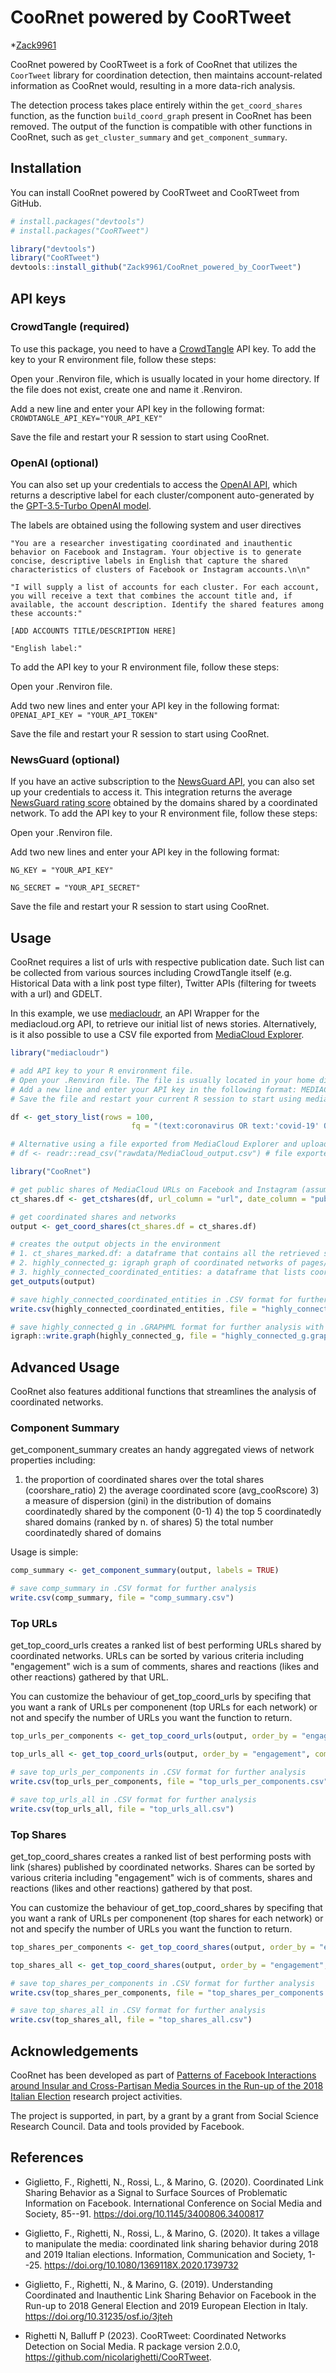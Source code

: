 # CooRnet powered by CooRTweet
*[Zack9961](https://github.com/Zack9961)

CooRnet powered by CooRTweet is a fork of CooRnet that utilizes the `CoorTweet` library for coordination detection, then maintains account-related information as CooRnet would, resulting in a more data-rich analysis.

The detection process takes place entirely within the `get_coord_shares` function, as the function `build_coord_graph` present in CooRnet has been removed. The output of the function is compatible with other functions in CooRnet, such as `get_cluster_summary` and `get_component_summary`.

## Installation

You can install CooRnet powered by CooRTweet and CooRTweet from GitHub.

``` r
# install.packages("devtools")
# install.packages("CooRTweet")

library("devtools")
library("CooRTweet")
devtools::install_github("Zack9961/CooRnet_powered_by_CoorTweet")

```

## API keys

### **CrowdTangle (required)**

To use this package, you need to have a [CrowdTangle](https://www.crowdtangle.com/) API key. To add the key to your R environment file, follow these steps:

Open your .Renviron file, which is usually located in your home directory. If the file does not exist, create one and name it .Renviron.

Add a new line and enter your API key in the following format: `CROWDTANGLE_API_KEY="YOUR_API_KEY"`

Save the file and restart your R session to start using CooRnet.

### **OpenAI (optional)**

You can also set up your credentials to access the [OpenAI API](https://openai.com/blog/openai-api), which returns a descriptive label for each cluster/component auto-generated by the [GPT-3.5-Turbo OpenAI model](https://platform.openai.com/docs/models/gpt-3-5).

The labels are obtained using the following system and user directives

`"You are a researcher investigating coordinated and inauthentic behavior on Facebook and Instagram. Your objective is to generate concise, descriptive labels in English that capture the shared characteristics of clusters of Facebook or Instagram accounts.\n\n"`

`"I will supply a list of accounts for each cluster. For each account, you will receive a text that combines the account title and, if available, the account description. Identify the shared features among these accounts:"`

`[ADD ACCOUNTS TITLE/DESCRIPTION HERE]`

`"English label:"`

To add the API key to your R environment file, follow these steps:

Open your .Renviron file.

Add two new lines and enter your API key in the following format: `OPENAI_API_KEY = "YOUR_API_TOKEN"`

Save the file and restart your R session to start using CooRnet.

### **NewsGuard (optional)**

If you have an active subscription to the [NewsGuard API](https://www.newsguardtech.com/it/), you can also set up your credentials to access it. This integration returns the average [NewsGuard rating score](https://www.newsguardtech.com/ratings/rating-process-criteria/) obtained by the domains shared by a coordinated network. To add the API key to your R environment file, follow these steps:

Open your .Renviron file.

Add two new lines and enter your API key in the following format:

`NG_KEY = "YOUR_API_KEY"`

`NG_SECRET = "YOUR_API_SECRET"`

Save the file and restart your R session to start using CooRnet.

## Usage

CooRnet requires a list of urls with respective publication date. Such list can be collected from various sources including CrowdTangle itself (e.g. Historical Data with a link post type filter), Twitter APIs (filtering for tweets with a url) and GDELT.

In this example, we use <A HREF="https://github.com/jandix/mediacloudr">mediacloudr</A>, an API Wrapper for the mediacloud.org API, to retrieve our initial list of news stories. Alternatively, is it also possible to use a CSV file exported from <A HREF="https://explorer.mediacloud.org/#/home">MediaCloud Explorer</A>.

``` r
library("mediacloudr")

# add API key to your R environment file.
# Open your .Renviron file. The file is usually located in your home directory. If the file does not exist, just create one and name it .Renviron.
# Add a new line and enter your API key in the following format: MEDIACLOUD_API_KEY=<YOUR_API_KEY>.
# Save the file and restart your current R session to start using mediacloudr.

df <- get_story_list(rows = 100,
                           fq = "(text:coronavirus OR text:'covid-19' OR text:'SARS-CoV-2') AND (tags_id_media:186572515 OR tags_id_media:186572435 OR tags_id_media:186572516 OR tags_id_media:162546808 OR tags_id_media:162546809) AND publish_date:[2020-03-02T00:00:00.000Z TO 2020-04-03T00:00:00.000Z]")

# Alternative using a file exported from MediaCloud Explorer and uploaded into r
# df <- readr::read_csv("rawdata/MediaCloud_output.csv") # file exported from MediaCloud

library("CooRnet")

# get public shares of MediaCloud URLs on Facebook and Instagram (assumes a valid CROWDTANGLE_API_KEY in Env).
ct_shares.df <- get_ctshares(df, url_column = "url", date_column = "publish_date", platforms = "facebook,instagram", sleep_time = 1, nmax = 100, clean_urls = TRUE)

# get coordinated shares and networks
output <- get_coord_shares(ct_shares.df = ct_shares.df)

# creates the output objects in the environment
# 1. ct_shares_marked.df: a dataframe that contains all the retrieved social media shares plus an extra boolean variable (is_coordinated) that identify if the shares was coordinated.
# 2. highly_connected_g: igraph graph of coordinated networks of pages/groups/accounts
# 3. highly_connected_coordinated_entities: a dataframe that lists coordinated entities and corresponding component
get_outputs(output)

# save highly_connected_coordinated_entities in .CSV format for further analysis
write.csv(highly_connected_coordinated_entities, file = "highly_connected_coordinated_entities.csv")

# save highly_connected_g in .GRAPHML format for further analysis with Gephi or similar softwares
igraph::write.graph(highly_connected_g, file = "highly_connected_g.graphml", format = "graphml")
```

## Advanced Usage

CooRnet also features additional functions that streamlines the analysis of coordinated networks.

### Component Summary

get_component_summary creates an handy aggregated views of network properties including:

1)  the proportion of coordinated shares over the total shares (coorshare_ratio) 2) the average coordinated score (avg_cooRscore) 3) a measure of dispersion (gini) in the distribution of domains coordinatedly shared by the component (0-1) 4) the top 5 coordinatedly shared domains (ranked by n. of shares) 5) the total number coordinatedly shared of domains

Usage is simple:

``` r
comp_summary <- get_component_summary(output, labels = TRUE)

# save comp_summary in .CSV format for further analysis
write.csv(comp_summary, file = "comp_summary.csv")
```

### Top URLs

get_top_coord_urls creates a ranked list of best performing URLs shared by coordinated networks. URLs can be sorted by various criteria including "engagement" wich is a sum of comments, shares and reactions (likes and other reactions) gathered by that URL.

You can customize the behaviour of get_top_coord_urls by specifing that you want a rank of URLs per componenent (top URLs for each network) or not and specify the number of URLs you want the function to return.

``` r
top_urls_per_components <- get_top_coord_urls(output, order_by = "engagement", component = TRUE, top = 10)

top_urls_all <- get_top_coord_urls(output, order_by = "engagement", component = FALSE, top = 10)

# save top_urls_per_components in .CSV format for further analysis
write.csv(top_urls_per_components, file = "top_urls_per_components.csv")

# save top_urls_all in .CSV format for further analysis
write.csv(top_urls_all, file = "top_urls_all.csv")
```

### Top Shares

get_top_coord_shares creates a ranked list of best performing posts with link (shares) published by coordinated networks. Shares can be sorted by various criteria including "engagement" wich is of comments, shares and reactions (likes and other reactions) gathered by that post.

You can customize the behaviour of get_top_coord_shares by specifing that you want a rank of URLs per componenent (top shares for each network) or not and specify the number of URLs you want the function to return.

``` r
top_shares_per_components <- get_top_coord_shares(output, order_by = "engagement", component = TRUE, top = 10)

top_shares_all <- get_top_coord_shares(output, order_by = "engagement", component = FALSE, top = 10)

# save top_shares_per_components in .CSV format for further analysis
write.csv(top_shares_per_components, file = "top_shares_per_components.csv")

# save top_shares_all in .CSV format for further analysis
write.csv(top_shares_all, file = "top_shares_all.csv")
```

## Acknowledgements

CooRnet has been developed as part of [Patterns of Facebook Interactions around Insular and Cross-Partisan Media Sources in the Run-up of the 2018 Italian Election](https://sites.google.com/uniurb.it/mine/home) research project activities.

The project is supported, in part, by a grant by a grant from Social Science Research Council. Data and tools provided by Facebook.

## References

-   Giglietto, F., Righetti, N., Rossi, L., & Marino, G. (2020). Coordinated Link Sharing Behavior as a Signal to Surface Sources of Problematic Information on Facebook. International Conference on Social Media and Society, 85--91. <https://doi.org/10.1145/3400806.3400817>

-   Giglietto, F., Righetti, N., Rossi, L., & Marino, G. (2020). It takes a village to manipulate the media: coordinated link sharing behavior during 2018 and 2019 Italian elections. Information, Communication and Society, 1--25. <https://doi.org/10.1080/1369118X.2020.1739732>

-   Giglietto, F., Righetti, N., & Marino, G. (2019). Understanding Coordinated and Inauthentic Link Sharing Behavior on Facebook in the Run-up to 2018 General Election and 2019 European Election in Italy. <https://doi.org/10.31235/osf.io/3jteh>
-   Righetti N, Balluff P (2023). CooRTweet: Coordinated Networks Detection on Social Media. R package version 2.0.0, https://github.com/nicolarighetti/CooRTweet.
